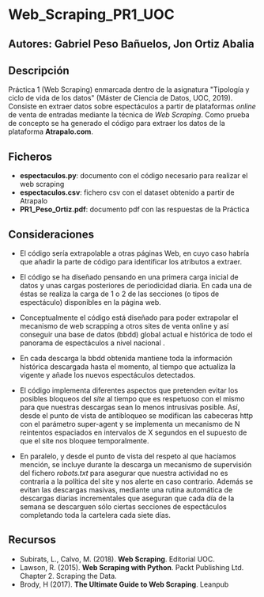 # Web_Scraping_PR1_UOC

## Autores: Gabriel Peso Bañuelos, Jon Ortiz Abalia

## Descripción

Práctica 1 (Web Scraping) enmarcada dentro de la asignatura "Tipología y ciclo de vida de los datos" (Máster de Ciencia de Datos, UOC, 2019). Consiste en extraer datos sobre espectáculos a partir de plataformas *online* de venta de entradas mediante la técnica de *Web Scraping*. Como prueba de concepto se ha generado el código para extraer los datos de la plataforma **Atrapalo.com**.

## Ficheros

- **espectaculos.py**: documento con el código necesario para realizar el web scraping
- **espectaculos.csv**: fichero csv con el dataset obtenido a partir de Atrapalo
- **PR1_Peso_Ortiz.pdf**: documento pdf con las respuestas de la Práctica

## Consideraciones

* El código sería extrapolable a otras páginas Web, en cuyo caso habría que añadir la parte de código para identificar los atributos a extraer.

* El código se ha diseñado pensando en una primera carga inicial de datos y unas cargas posteriores de periodicidad diaria. En cada una de éstas se realiza la carga de 1 o 2 de las secciones (o tipos de espectáculo) disponibles en la página web.

* Conceptualmente el código está diseñado para poder extrapolar el mecanismo de web scrapping a otros sites de venta online  y así conseguir una base de datos (bbdd) global actual e histórica de todo el panorama de espectáculos a nivel nacional .

* En cada descarga la bbdd obtenida mantiene toda la información histórica descargada hasta el momento, al tiempo que actualiza la vigente y añade los nuevos espectáculos detectados. 

* El código implementa diferentes aspectos que pretenden evitar los posibles bloqueos del *site* al tiempo que es respetuoso con el mismo para que nuestras descargas sean lo menos intrusivas posible. Así, desde el punto de vista de antibloqueo se modifican las cabeceras http con el parámetro super-agent y se implementa un mecanismo de N reintentos espaciados en intervalos de X segundos en el supuesto de que el site nos bloquee temporalmente.

* En paralelo, y desde el punto de vista del respeto al que hacíamos mención,  se incluye durante la descarga un mecanismo de supervisión del fichero *robots.txt* para asegurar que nuestra actividad no es contraria a la política del site y nos alerte en caso contrario. Además se evitan las descargas masivas, mediante una rutina automática de descargas diarias incrementales que aseguran que cada día de la semana se descarguen sólo ciertas secciones de espectáculos completando toda la cartelera cada siete días.

## Recursos

* Subirats, L., Calvo, M. (2018). **Web Scraping**. Editorial UOC.
* Lawson, R. (2015). **Web Scraping with Python**. Packt Publishing Ltd. Chapter 2. Scraping the Data.
* Brody, H (2017). **The Ultimate Guide to Web Scraping**. Leanpub



